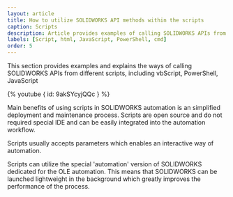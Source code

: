 ```yaml
---
layout: article
title: How to utilize SOLIDWORKS API methods within the scripts
caption: Scripts
description: Article provides examples of calling SOLIDWORKS APIs from different scripts, including vbScript, PowerShell, JavaScript
labels: [Script, html, JavaScript, PowerShell, cmd]
order: 5
---
```

This section provides examples and explains the ways of calling SOLIDWORKS APIs from different scripts, including vbScript, PowerShell, JavaScript

{% youtube { id: 9akSYcyjQQc } %}

Main benefits of using scripts in SOLIDWORKS automation is an simplified deployment and maintenance process. Scripts are open source and do not required special IDE and can be easily integrated into the automation workflow.

Scripts usually accepts parameters which enables an interactive way of automation.

Scripts can utilize the special 'automation' version of SOLIDWORKS dedicated for the OLE automation. This means that SOLIDWORKS can be launched lightweight in the background which greatly improves the performance of the process.